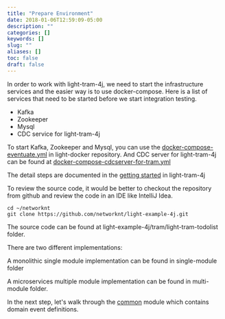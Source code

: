 ```yaml
---
title: "Prepare Environment"
date: 2018-01-06T12:59:09-05:00
description: ""
categories: []
keywords: []
slug: ""
aliases: []
toc: false
draft: false
---
```


In order to work with light-tram-4j, we need to start the infrastructure services and the easier
way is to use docker-compose. Here is a list of services that need to be started before we start
integration testing. 

* Kafka
* Zookeeper
* Mysql
* CDC service for light-tram-4j


To start Kafka, Zookeeper and Mysql, you can use the [docker-compose-eventuate.yml][] in light-docker
repository. And CDC server for light-tram-4j can be found at [docker-compose-cdcserver-for-tram.yml][] 

The detail steps are documented in the [getting started] in light-tram-4j

To review the source code, it would be better to checkout the repository from github and review
the code in an IDE like IntelliJ Idea.

```
cd ~/networknt
git clone https://github.com/networknt/light-example-4j.git
```

The source code can be found at light-example-4j/tram/light-tram-todolist folder.

There are two different implementations: 

A monolithic single module implementation can be found in single-module folder

A microservices multiple module implementation can be found in multi-module folder.

In the next step, let's walk through the [common][] module which contains domain event definitions.


[docker-compose-eventuate.yml]: https://github.com/networknt/light-docker/blob/master/docker-compose-eventuate.yml
[docker-compose-cdcserver-for-tram.yml]: https://github.com/networknt/light-docker/blob/master/docker-compose-cdcserver-for-tram.yml
[getting started]: /getting-started/light-tram-4j/
[common]: /tutorial/tram/todo-list/common/

